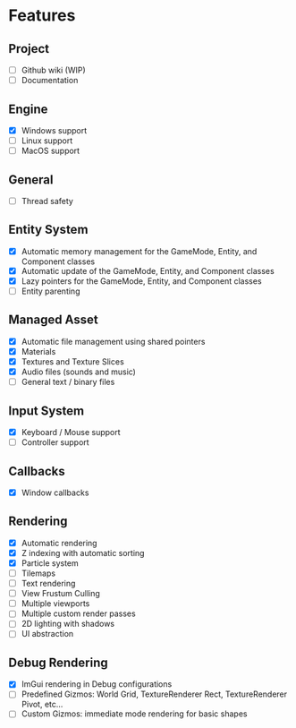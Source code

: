 # Features

## Project

- [ ] Github wiki (WIP)
- [ ] Documentation

## Engine

- [X] Windows support
- [ ] Linux support
- [ ] MacOS support

## General

- [ ] Thread safety

## Entity System

- [X] Automatic memory management for the GameMode, Entity, and Component classes
- [X] Automatic update of the GameMode, Entity, and Component classes
- [X] Lazy pointers for the GameMode, Entity, and Component classes
- [ ] Entity parenting

## Managed Asset

- [X] Automatic file management using shared pointers
- [X] Materials
- [X] Textures and Texture Slices
- [X] Audio files (sounds and music)
- [ ] General text / binary files

## Input System

- [X] Keyboard / Mouse support
- [ ] Controller support

## Callbacks

- [X] Window callbacks

## Rendering

- [X] Automatic rendering
- [X] Z indexing with automatic sorting
- [X] Particle system
- [ ] Tilemaps
- [ ] Text rendering
- [ ] View Frustum Culling
- [ ] Multiple viewports
- [ ] Multiple custom render passes
- [ ] 2D lighting with shadows
- [ ] UI abstraction

## Debug Rendering

- [X] ImGui rendering in Debug configurations
- [ ] Predefined Gizmos: World Grid, TextureRenderer Rect, TextureRenderer Pivot, etc...
- [ ] Custom Gizmos: immediate mode rendering for basic shapes
